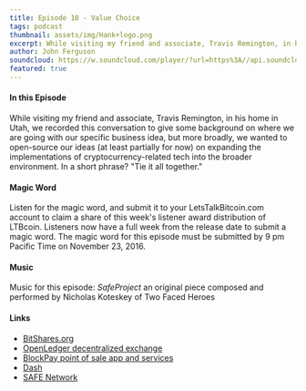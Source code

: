 ```yaml
---
title: Episode 10 - Value Choice
tags: podcast
thumbnail: assets/img/Hank+logo.png
excerpt: While visiting my friend and associate, Travis Remington, in his home in Utah, we recorded this conversation to give some background on where we are going with our specific business idea, but more broadly,
author: John Ferguson
soundcloud: https://w.soundcloud.com/player/?url=https%3A//api.soundcloud.com/tracks/293402211
featured: true
---
```


#### In this Episode

While visiting my friend and associate, Travis Remington, in his home in Utah, we recorded this conversation to give some background on where we are going with our specific business idea, but more broadly, we wanted to open-source our ideas (at least partially for now) on expanding the implementations of cryptocurrency-related tech into the broader environment. In a short phrase? "Tie it all together."

#### Magic Word

Listen for the magic word, and submit it to your LetsTalkBitcoin.com account to claim a share of this week's listener award distribution of LTBcoin. Listeners now have a full week from the release date to submit a magic word. The magic word for this episode must be submitted by 9 pm Pacific Time on November 23, 2016.

#### Music

Music for this episode: *SafeProject* an original piece composed and performed by Nicholas Koteskey of Two Faced Heroes

#### Links

- [BitShares.org](https://bitshares.org/)
- [OpenLedger decentralized exchange](https://bitshares.openledger.info/#/)
- [BlockPay point of sale app and services](https://blockpay.ch/)
- [Dash](https://www.dash.org/)
- [SAFE Network](https://maidsafe.net/)
